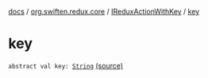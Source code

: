 [docs](../../index.md) / [org.swiften.redux.core](../index.md) / [IReduxActionWithKey](index.md) / [key](./key.md)

# key

`abstract val key: `[`String`](https://kotlinlang.org/api/latest/jvm/stdlib/kotlin/-string/index.html) [(source)](https://github.com/protoman92/KotlinRedux/tree/master/common/common-core/src/main/kotlin/org/swiften/redux/core/Core.kt#L43)